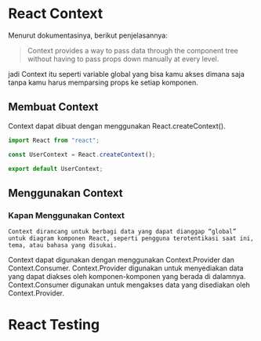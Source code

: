 # React Context

Menurut dokumentasinya, berikut penjelasannya:

> Context provides a way to pass data through the component tree without having to pass props down manually at every level.

jadi Context itu seperti variable global yang bisa kamu akses dimana saja tanpa kamu harus memparsing props ke setiap komponen.

## Membuat Context
Context dapat dibuat dengan menggunakan React.createContext().

```jsx
import React from "react";

const UserContext = React.createContext();

export default UserContext;
```

## Menggunakan Context 

### Kapan Menggunakan Context 
    Context dirancang untuk berbagi data yang dapat dianggap “global” untuk diagram komponen React, seperti pengguna terotentikasi saat ini, tema, atau bahasa yang disukai. 

Context dapat digunakan dengan menggunakan Context.Provider dan Context.Consumer. Context.Provider digunakan untuk menyediakan data yang dapat diakses oleh komponen-komponen yang berada di dalamnya. Context.Consumer digunakan untuk mengakses data yang disediakan oleh Context.Provider.


# React Testing



